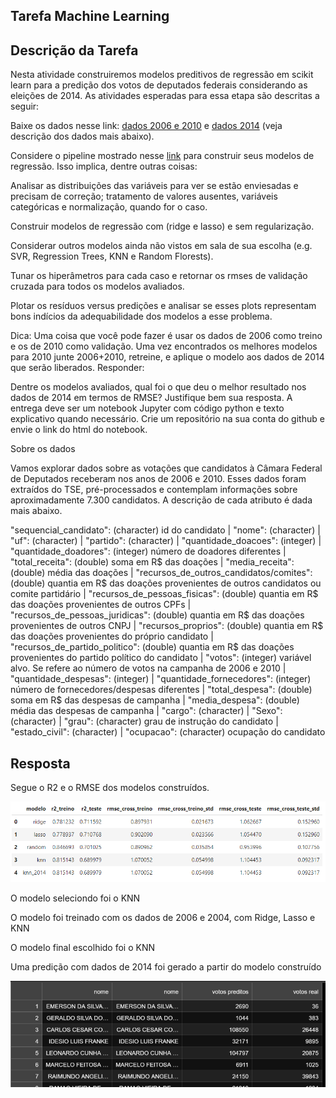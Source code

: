 ## Tarefa Machine Learning

## Descrição da Tarefa

Nesta atividade construiremos modelos preditivos de regressão em scikit learn para a predição dos votos de deputados federais considerando as eleições de 2014. As atividades esperadas para essa etapa são descritas a seguir:

Baixe os dados nesse link: [dados 2006 e 2010](/data/eleicoes_2006_a_2010.csv) e [dados 2014](/data/eleicoes_2014.csv) (veja descrição dos dados mais abaixo).

Considere o pipeline mostrado nesse [link](https://www.kaggle.com/apapiu/regularized-linear-models) para construir seus modelos de regressão. Isso implica, dentre outras coisas:

Analisar as distribuições das variáveis para ver se estão enviesadas e precisam de correção; tratamento de valores ausentes, variáveis categóricas e normalização, quando for o caso.

Construir modelos de regressão com (ridge e lasso) e sem regularização.

Considerar outros modelos ainda não vistos em sala de sua escolha (e.g. SVR, Regression Trees, KNN e Random Florests).

Tunar os hiperâmetros para cada caso e retornar os rmses de validação cruzada para todos os modelos avaliados.

Plotar os resíduos versus predições e analisar se esses plots representam bons indícios da adequabilidade dos modelos a esse problema.

Dica: Uma coisa que você pode fazer é usar os dados de 2006 como treino e os de 2010 como validação. Uma vez encontrados os melhores modelos para 2010 junte 2006+2010, retreine, e aplique o modelo aos dados de 2014 que serão liberados.
Responder:

Dentre os modelos avaliados, qual foi o que deu o melhor resultado nos dados de 2014 em termos de RMSE? Justifique bem sua resposta.
A entrega deve ser um notebook Jupyter com código python e texto explicativo quando necessário. Crie um repositório na sua conta do github e envie o link do html do notebook.

Sobre os dados

Vamos explorar dados sobre as votações que candidatos à Câmara Federal de Deputados receberam nos anos de 2006 e 2010. Esses dados foram extraídos do TSE, pré-processados e contemplam informações sobre aproximadamente 7.300 candidatos. A descrição de cada atributo é dada mais abaixo.

"sequencial_candidato": (character) id do candidato | "nome": (character) | "uf": (character) | "partido": (character) | "quantidade_doacoes": (integer) | "quantidade_doadores": (integer) número de doadores diferentes | "total_receita": (double) soma em R$ das doações | "media_receita": (double) média das doações | "recursos_de_outros_candidatos/comites": (double) quantia em R$ das doações provenientes de outros candidatos ou comite partidário | "recursos_de_pessoas_fisicas": (double) quantia em R$ das doações provenientes de outros CPFs | "recursos_de_pessoas_juridicas": (double) quantia em R$ das doações provenientes de outros CNPJ | "recursos_proprios": (double) quantia em R$ das doações provenientes do próprio candidato | "recursos_de_partido_politico": (double) quantia em R$ das doações provenientes do partido político do candidato | "votos": (integer) variável alvo. Se refere ao número de votos na campanha de 2006 e 2010 | "quantidade_despesas": (integer) | "quantidade_fornecedores": (integer) número de fornecedores/despesas diferentes | "total_despesa": (double) soma em R$ das despesas de campanha | 
"media_despesa": (double) média das despesas de campanha | "cargo": (character) | "Sexo":  (character) | "grau": (character) grau de instrução do candidato | 
"estado_civil": (character) | "ocupacao": (character) ocupação do candidato

## Resposta

Segue o R2 e o RMSE dos modelos construídos.

<img src="/resultado.png" alt="Resultados"/>

O modelo seleciondo foi o KNN

O modelo foi treinado com os dados de 2006 e 2004, com Ridge, Lasso e KNN

O modelo final escolhido foi o KNN

Uma predição com dados de 2014 foi gerado a partir do modelo construído

<img src="/predicao.png" alt="Predicao"/>

